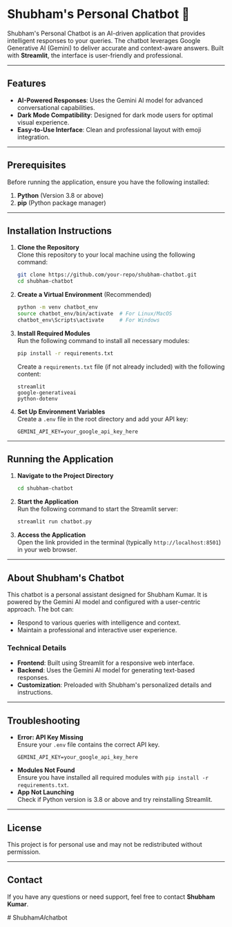
# Shubham's Personal Chatbot 🤖

Shubham's Personal Chatbot is an AI-driven application that provides intelligent responses to your queries. The chatbot leverages Google Generative AI (Gemini) to deliver accurate and context-aware answers. Built with **Streamlit**, the interface is user-friendly and professional.

---

## Features

- **AI-Powered Responses**: Uses the Gemini AI model for advanced conversational capabilities.
- **Dark Mode Compatibility**: Designed for dark mode users for optimal visual experience.
- **Easy-to-Use Interface**: Clean and professional layout with emoji integration.

---

## Prerequisites

Before running the application, ensure you have the following installed:

1. **Python** (Version 3.8 or above)
2. **pip** (Python package manager)

---

## Installation Instructions

1. **Clone the Repository**  
   Clone this repository to your local machine using the following command:  
   ```bash
   git clone https://github.com/your-repo/shubham-chatbot.git
   cd shubham-chatbot
   ```

2. **Create a Virtual Environment** (Recommended)  
   ```bash
   python -m venv chatbot_env
   source chatbot_env/bin/activate  # For Linux/MacOS
   chatbot_env\Scripts\activate     # For Windows
   ```

3. **Install Required Modules**  
   Run the following command to install all necessary modules:  
   ```bash
   pip install -r requirements.txt
   ```

   Create a `requirements.txt` file (if not already included) with the following content:  
   ```plaintext
   streamlit
   google-generativeai
   python-dotenv
   ```

4. **Set Up Environment Variables**  
   Create a `.env` file in the root directory and add your API key:  
   ```plaintext
   GEMINI_API_KEY=your_google_api_key_here
   ```

---

## Running the Application

1. **Navigate to the Project Directory**  
   ```bash
   cd shubham-chatbot
   ```

2. **Start the Application**  
   Run the following command to start the Streamlit server:  
   ```bash
   streamlit run chatbot.py
   ```

3. **Access the Application**  
   Open the link provided in the terminal (typically `http://localhost:8501`) in your web browser.

---

## About Shubham's Chatbot

This chatbot is a personal assistant designed for Shubham Kumar. It is powered by the Gemini AI model and configured with a user-centric approach. The bot can:

- Respond to various queries with intelligence and context.
- Maintain a professional and interactive user experience.

### Technical Details

- **Frontend**: Built using Streamlit for a responsive web interface.
- **Backend**: Uses the Gemini AI model for generating text-based responses.
- **Customization**: Preloaded with Shubham's personalized details and instructions.

---

## Troubleshooting

- **Error: API Key Missing**  
  Ensure your `.env` file contains the correct API key.  
  ```plaintext
  GEMINI_API_KEY=your_google_api_key_here
  ```
- **Modules Not Found**  
  Ensure you have installed all required modules with `pip install -r requirements.txt`.
- **App Not Launching**  
  Check if Python version is 3.8 or above and try reinstalling Streamlit.

---

## License

This project is for personal use and may not be redistributed without permission.

---

## Contact

If you have any questions or need support, feel free to contact **Shubham Kumar**.

#   S h u b h a m _ A I _ c h a t b o t  
 